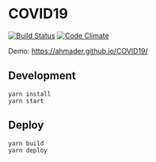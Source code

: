 # COVID19



[![Build Status](https://app.travis-ci.com/ahmader/COVID19.svg?branch=master)](https://app.travis-ci.com/ahmader/COVID19)
[![Code Climate](https://codeclimate.com/github/ahmader/COVID19.png)](https://codeclimate.com/github/ahmader/COVID19)


Demo: https://ahmader.github.io/COVID19/


## Development

```
yarn install
yarn start
```

## Deploy

```
yarn build
yarn deploy
```
